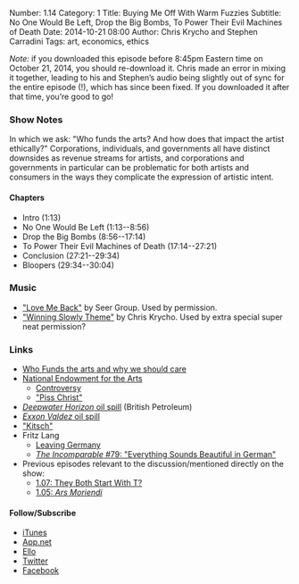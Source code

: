 Number: 1.14
Category: 1
Title: Buying Me Off With Warm Fuzzies
Subtitle: No One Would Be Left, Drop the Big Bombs, To Power Their Evil Machines of Death
Date: 2014-10-21 08:00
Author: Chris Krycho and Stephen Carradini
Tags: art, economics, ethics

*Note:* if you downloaded this episode before 8:45pm Eastern time on
October 21, 2014, you should re-download it. Chris made an error in
mixing it together, leading to his and Stephen’s audio being slightly
out of sync for the entire episode (!), which has since been fixed. If
you downloaded it after that time, you’re good to go!

### Show Notes

In which we ask: "Who funds the arts? And how does that impact the
artist ethically?" Corporations, individuals, and governments all have
distinct downsides as revenue streams for artists, and corporations and
governments in particular can be problematic for both artists and
consumers in the ways they complicate the expression of artistic intent.

#### Chapters

- Intro (1:13)
- No One Would Be Left (1:13--8:56)
- Drop the Big Bombs (8:56--17:14)
- To Power Their Evil Machines of Death (17:14--27:21)
- Conclusion (27:21--29:34)
- Bloopers (29:34--30:04)

### Music

  - ["Love Me Back"][1] by Seer Group. Used by permission.
  - ["Winning Slowly Theme"][2] by Chris Krycho. Used by extra special
    super neat permission?

### Links

  - [Who Funds the arts and why we should care][3]
  - [National Endowment for the Arts][4]
      - [Controversy][5]
      - ["Piss Christ"][6]
  - [_Deepwater Horizon_ oil spill][7] (British Petroleum)
  - [_Exxon Valdez_ oil spill][8]
  - ["Kitsch"][9]
  - Fritz Lang
      + [Leaving Germany][10]
      + [_The Incomparable_ #79: "Everything Sounds Beautiful in German"][11]
  - Previous episodes relevant to the discussion/mentioned directly on the show:
      + [1.07: They Both Start With T?][12]
      + [1.05: _Ars Moriendi_][13]

#### Follow/Subscribe

  - [iTunes][14]
  - [App.net][15]
  - [Ello][16]
  - [Twitter][17]
  - [Facebook][18]

[1]: http://seergroup.bandcamp.com/album/love-me-back-single
[2]: https://soundcloud.com/chriskrycho/winning-slowly
[3]: http://www.ft.com/cms/s/2/4313691c-3513-11e4-aa47-00144feabdc0.html#axzz3DzkmMdfv
[4]: http://arts.gov
[5]: http://en.wikipedia.org/wiki/National_Endowment_for_the_Arts#Controversy
[6]: http://en.wikipedia.org/wiki/Piss_Christ
[7]: http://en.wikipedia.org/wiki/Deepwater_Horizon_oil_spill
[8]: http://en.wikipedia.org/wiki/Exxon_Valdez_oil_spill
[9]: https://en.wikipedia.org/wiki/Kitsch
[10]: http://en.wikipedia.org/wiki/Fritz_Lang#Emigration
[11]: http://5by5.tv/incomparable/80
[12]: http://www.winningslowly.org/2014/08/they-both-start-with-t/
[13]: http://www.winningslowly.org/2014/08/ars-moriendi/
[14]: https://itunes.apple.com/us/podcast/winning-slowly/id807603957?mt=2
[15]: https://alpha.app.net/winningslowly
[16]: https://ello.co/winningslowly
[17]: https://twitter.com/winningslowly
[18]: https://www.facebook.com/winningslowlypodcast